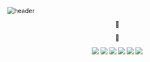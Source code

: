 ![header](https://capsule-render.vercel.app/api?type=waving&color=808000&height=100&section=header)

<div align="center">
👾




:notebook_with_decorative_cover:

<img src="https://img.shields.io/badge/#E34F26?style=for-the-badge&logo=html5&logoColor=#FFFFFF"/> <img src="https://img.shields.io/badge/#1572B6?style=for-the-badge&logo=css3&logoColor=#FFFFFF"/> <img src="https://img.shields.io/badge/#CC6699?style=for-the-badge&logo=sass&logoColor=#FFFFFF"/> <img src="https://img.shields.io/badge/#0769AD?style=for-the-badge&logo=jquery&logoColor=#FFFFFF"/> <img src="https://img.shields.io/badge/#F7DF1E?style=for-the-badge&logo=javascript&logoColor=#222222"/> <img src="https://img.shields.io/badge/#61DAFB?style=for-the-badge&logo=react&logoColor=#222222"/>
</div>

